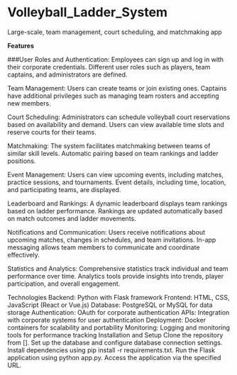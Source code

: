 # Volleyball_Ladder_System
Large-scale, team management, court scheduling, and matchmaking app 

**Features**

###User Roles and Authentication:
Employees can sign up and log in with their corporate credentials.
Different user roles such as players, team captains, and administrators are defined.

Team Management:
Users can create teams or join existing ones.
Captains have additional privileges such as managing team rosters and accepting new members.

Court Scheduling:
Administrators can schedule volleyball court reservations based on availability and demand.
Users can view available time slots and reserve courts for their teams.

Matchmaking:
The system facilitates matchmaking between teams of similar skill levels.
Automatic pairing based on team rankings and ladder positions.

Event Management:
Users can view upcoming events, including matches, practice sessions, and tournaments.
Event details, including time, location, and participating teams, are displayed.

Leaderboard and Rankings:
A dynamic leaderboard displays team rankings based on ladder performance.
Rankings are updated automatically based on match outcomes and ladder movements.

Notifications and Communication:
Users receive notifications about upcoming matches, changes in schedules, and team invitations.
In-app messaging allows team members to communicate and coordinate effectively.

Statistics and Analytics:
Comprehensive statistics track individual and team performance over time.
Analytics tools provide insights into trends, player participation, and overall engagement.

Technologies
Backend: Python with Flask framework
Frontend: HTML, CSS, JavaScript (React or Vue.js)
Database: PostgreSQL or MySQL for data storage
Authentication: OAuth for corporate authentication
APIs: Integration with corporate systems for user authentication
Deployment: Docker containers for scalability and portability
Monitoring: Logging and monitoring tools for performance tracking
Installation and Setup
Clone the repository from [].
Set up the database and configure database connection settings.
Install dependencies using pip install -r requirements.txt.
Run the Flask application using python app.py.
Access the application via the specified URL.
